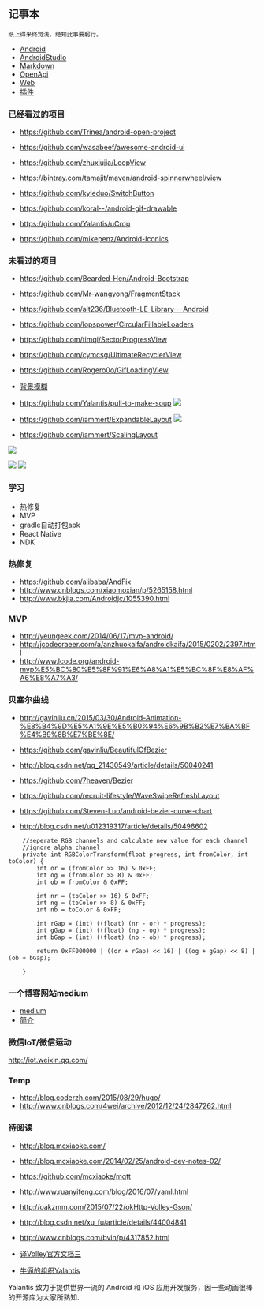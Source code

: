 ## 记事本

```
纸上得来终觉浅，绝知此事要躬行。
```



- [Android](https://github.com/KevinEnjoy/memorandum/blob/master/android.md) 
- [AndroidStudio](https://github.com/KevinEnjoy/memorandum/blob/master/AndroidStudio.md) 
- [Markdown](https://github.com/KevinEnjoy/memorandum/blob/master/markdown.md) 
- [OpenApi](https://github.com/KevinEnjoy/memorandum/blob/master/openApi.md) 
- [Web](https://github.com/KevinEnjoy/memorandum/blob/master/web.md) 
- [插件](https://github.com/KevinEnjoy/memorandum/blob/master/plugs.md) 

### 已经看过的项目

- https://github.com/Trinea/android-open-project

- https://github.com/wasabeef/awesome-android-ui

- https://github.com/zhuxiujia/LoopView 

- https://bintray.com/tamajit/maven/android-spinnerwheel/view

- https://github.com/kyleduo/SwitchButton

- https://github.com/koral--/android-gif-drawable

- https://github.com/Yalantis/uCrop

- https://github.com/mikepenz/Android-Iconics

 
### 未看过的项目

* https://github.com/Bearded-Hen/Android-Bootstrap

* https://github.com/Mr-wangyong/FragmentStack

* https://github.com/alt236/Bluetooth-LE-Library---Android

* https://github.com/lopspower/CircularFillableLoaders

* https://github.com/timqi/SectorProgressView

* https://github.com/cymcsg/UltimateRecyclerView

* https://github.com/Rogero0o/GifLoadingView

* [背景模糊](https://github.com/charbgr/BlurNavigationDrawer)

* https://github.com/Yalantis/pull-to-make-soup
![](https://raw.githubusercontent.com/Yalantis/PullToMakeSoup/master/PullToMakeSoupDemo/Resouces/recipe-finder.gif)

* https://github.com/iammert/ExpandableLayout
![](https://raw.githubusercontent.com/iammert/ExpandableLayout/master/art/ell.png)

* https://github.com/iammert/ScalingLayout

![](https://raw.githubusercontent.com/iammert/ScalingLayout/master/art/gif_behavior.gif)

![](https://raw.githubusercontent.com/iammert/ScalingLayout/master/art/gif_fab.gif)
![](https://raw.githubusercontent.com/iammert/ScalingLayout/master/art/gif_searchbar.gif)


### 学习

- 热修复 
- MVP 
- gradle自动打包apk 
- React Native 
- NDK 

### 热修复  
* https://github.com/alibaba/AndFix 
* http://www.cnblogs.com/xiaomoxian/p/5265158.html 
* http://www.bkjia.com/Androidjc/1055390.html 

### MVP  
* http://yeungeek.com/2014/06/17/mvp-android/ 
* http://jcodecraeer.com/a/anzhuokaifa/androidkaifa/2015/0202/2397.html 
* http://www.lcode.org/android-mvp%E5%BC%80%E5%8F%91%E6%A8%A1%E5%BC%8F%E8%AF%A6%E8%A7%A3/ 


### 贝塞尔曲线
* http://gavinliu.cn/2015/03/30/Android-Animation-%E8%B4%9D%E5%A1%9E%E5%B0%94%E6%9B%B2%E7%BA%BF%E4%B9%8B%E7%BE%8E/
* https://github.com/gavinliu/BeautifulOfBezier
* http://blog.csdn.net/qq_21430549/article/details/50040241
* https://github.com/7heaven/Bezier
* https://github.com/recruit-lifestyle/WaveSwipeRefreshLayout
* https://github.com/Steven-Luo/android-bezier-curve-chart

* http://blog.csdn.net/u012319317/article/details/50496602

```
	//seperate RGB channels and calculate new value for each channel
	//ignore alpha channel
	private int RGBColorTransform(float progress, int fromColor, int toColor) {
		int or = (fromColor >> 16) & 0xFF;
		int og = (fromColor >> 8) & 0xFF;
		int ob = fromColor & 0xFF;
	
		int nr = (toColor >> 16) & 0xFF;
		int ng = (toColor >> 8) & 0xFF;
		int nb = toColor & 0xFF;
	
		int rGap = (int) ((float) (nr - or) * progress);
		int gGap = (int) ((float) (ng - og) * progress);
		int bGap = (int) ((float) (nb - ob) * progress);
	
		return 0xFF000000 | ((or + rGap) << 16) | ((og + gGap) << 8) | (ob + bGap);
	
	}

```

### 一个博客网站medium

* [medium](https://medium.com/)
* [简介](http://36kr.com/p/208436.html)


### 微信IoT/微信运动
http://iot.weixin.qq.com/


### Temp
* http://blog.coderzh.com/2015/08/29/hugo/
* http://www.cnblogs.com/4wei/archive/2012/12/24/2847262.html


### 待阅读

* http://blog.mcxiaoke.com/

* http://blog.mcxiaoke.com/2014/02/25/android-dev-notes-02/

* https://github.com/mcxiaoke/mqtt

* http://www.ruanyifeng.com/blog/2016/07/yaml.html

* http://oakzmm.com/2015/07/22/okHttp-Volley-Gson/

* http://blog.csdn.net/xu_fu/article/details/44004841

* http://www.cnblogs.com/bvin/p/4317852.html

* [译Volley官方文档三](http://www.jianshu.com/p/40d27cbceb98)

* [牛逼的组织Yalantis](https://github.com/Yalantis)

Yalantis 致力于提供世界一流的 Android 和 iOS 应用开发服务，因一些动画很棒的开源库为大家所熟知.


